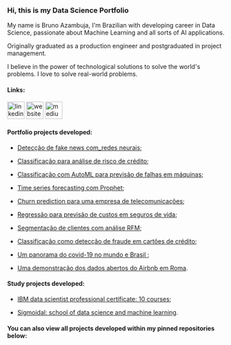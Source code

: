 ### Hi, this is my Data Science Portfolio
My name is Bruno Azambuja, I'm Brazilian with developing career in Data Science, passionate about Machine Learning and all sorts of AI applications.

Originally graduated as a production engineer and postgraduated in project management.

I believe in the power of technological solutions to solve the world's problems. I love to solve real-world problems.

#### Links:

[<img src='https://cdn.jsdelivr.net/npm/simple-icons@3.0.1/icons/linkedin.svg' alt='linkedin' height='40'>](https://www.linkedin.com/in/brunoazambuja/)  [<img src='https://cdn.jsdelivr.net/npm/simple-icons@3.0.1/icons/icloud.svg' alt='website' height='40'>](https://www.brunoazambuja.com/)  [<img src='https://cdn.jsdelivr.net/npm/simple-icons@3.0.1/icons/medium.svg' alt='medium' height='40'>](https://medium.com/@brunoazambuja_78996)

#### Portfolio projects developed:

- [Detecção de fake news com_redes neurais]();

- [Classificação para análise de risco de crédito](https://github.com/BrunoAzambuja/Classificacao_para_analise_de_risco_de_credito/blob/main/Classifica%C3%A7%C3%A3o_para_an%C3%A1lise_de_risco_de_cr%C3%A9dito.ipynb);

- [Classificação com AutoML para previsão de falhas em máquinas](https://github.com/BrunoAzambuja/Classificacao_com_AutoML_em_manutencao_preditiva_de_maquinas/blob/main/Classifica%C3%A7%C3%A3o_com_AutoML_em_manuten%C3%A7%C3%A3o_preditiva_de_m%C3%A1quinas.ipynb);

- [Time series forecasting com Prophet](https://github.com/BrunoAzambuja/Time_series_forecasting_com_Prophet/blob/main/Time_series_forecasting_com_Prophet.ipynb);

- [Churn prediction para uma empresa de telecomunicações](https://github.com/BrunoAzambuja/Churn_prediction_para_uma_empresa_de_telecomunicacoes/blob/main/Churn_prediction_para_uma_empresa_de_telecomunica%C3%A7%C3%B5es.ipynb);

- [Regressão para previsão de custos em seguros de vida](https://github.com/BrunoAzambuja/Regressao_para_previsao_de_custos_em_seguros_de_vida/blob/main/Regress%C3%A3o_para_previs%C3%A3o_de_custos_em_seguros_de_vida.ipynb);

- [Segmentação de clientes com análise RFM](https://github.com/BrunoAzambuja/Segmentacao_de_clientes_com_analise_RFM/blob/main/Segmenta%C3%A7%C3%A3o_de_clientes_com_analise_RFM.ipynb);

- [Classificação como detecção de fraude em cartões de crédito](https://github.com/BrunoAzambuja/Classificacao_deteccao_de_fraude_em_cartoes_de_credito/blob/main/Classifica%C3%A7%C3%A3o_detec%C3%A7%C3%A3o_de_fraude_em_cart%C3%B5es_de_cr%C3%A9dito.ipynb);

- [Um panorama do covid-19 no mundo e Brasil ](https://github.com/BrunoAzambuja/Covid_19_panorama_do_mundo_e_Brasil/blob/main/Covid_19_panorama_do_mundo_e_Brasil.ipynb);

- [Uma demonstração dos dados abertos do Airbnb em Roma](https://github.com/BrunoAzambuja/Airbnb_em_Roma_analise-exploratoria/blob/main/Airbnb_em_Roma_analise_exploratoria_dos_dados.ipynb).


#### Study projects developed:

- [IBM data scientist professional certificate: 10 courses](https://github.com/BrunoAzambuja/IBM-Data-Science-Professional-Certificate);

- [Sigmoidal: school of data science and machine learning](https://github.com/BrunoAzambuja/Sigmoidal-School-of-Data-Science-and-Machine-Learning).
#### You can also view all projects developed within my pinned repositories below:
